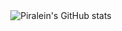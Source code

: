 <div align="center">
  <img src="https://github-readme-stats.vercel.app/api?username=piralein&show=reviews,prs_merged,prs_merged_percentage&hide=stars,commits,contribs&show_icons=true&theme=github_dark&disable_animations=true&rank_icon=github&ring_color=0d1117&hide_border=true" alt="Piralein's GitHub stats" />
</div>
